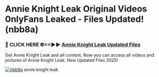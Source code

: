 # Annie Knight Leak Original Videos 0nlyFans Leaked - Files Updated! (nbb8a)

<h3>🔴 CLICK HERE 🌐==►► <a href="https://hideuri.com/03YgE1" rel="nofollow">Annie Knight Leak Updated Files</a></h3>

Get Annie Knight Leak and all content. Now you can access all videos and pictures of Annie Knight Leak. New Updated Files 2025!

[![nbb8a](https://i.imgur.com/NaUBvic.gif)](https://hideuri.com/03YgE1)
annie knight leak